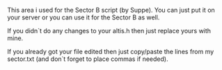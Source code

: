 This area i used for the Sector B script (by Suppe). You can just put it on your server or you can use it for the Sector B as well.

If you didn`t do any changes to your altis.h then just replace yours with mine.


If you already got your file edited then just copy/paste the lines from my sector.txt (and don`t forget to place commas if needed).
